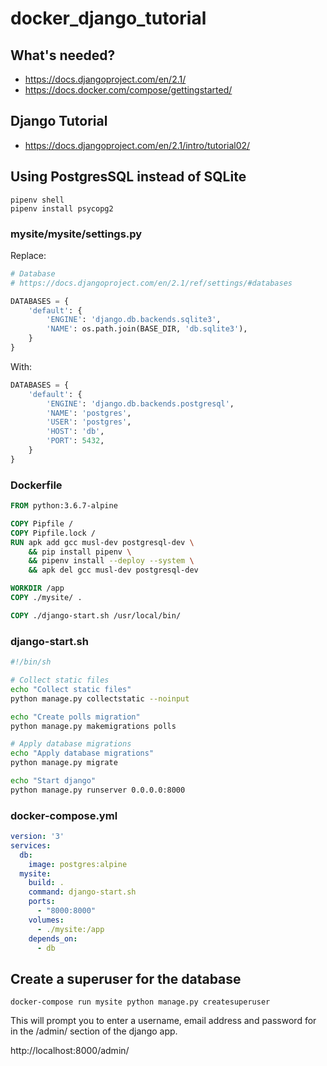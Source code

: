 # docker_django_tutorial

## What's needed?
* https://docs.djangoproject.com/en/2.1/
* https://docs.docker.com/compose/gettingstarted/

## Django Tutorial
* https://docs.djangoproject.com/en/2.1/intro/tutorial02/

## Using PostgresSQL instead of SQLite
```shell
pipenv shell
pipenv install psycopg2
```

### mysite/mysite/settings.py
Replace:
```python
# Database
# https://docs.djangoproject.com/en/2.1/ref/settings/#databases

DATABASES = {
    'default': {
        'ENGINE': 'django.db.backends.sqlite3',
        'NAME': os.path.join(BASE_DIR, 'db.sqlite3'),
    }
}
```

With:
```python
DATABASES = {
    'default': {
        'ENGINE': 'django.db.backends.postgresql',
        'NAME': 'postgres',
        'USER': 'postgres',
        'HOST': 'db',
        'PORT': 5432,
    }
}
```

### Dockerfile
```dockerfile
FROM python:3.6.7-alpine

COPY Pipfile /
COPY Pipfile.lock /
RUN apk add gcc musl-dev postgresql-dev \
    && pip install pipenv \
    && pipenv install --deploy --system \
    && apk del gcc musl-dev postgresql-dev

WORKDIR /app
COPY ./mysite/ .

COPY ./django-start.sh /usr/local/bin/
```

### django-start.sh
```bash
#!/bin/sh

# Collect static files
echo "Collect static files"
python manage.py collectstatic --noinput

echo "Create polls migration"
python manage.py makemigrations polls

# Apply database migrations
echo "Apply database migrations"
python manage.py migrate

echo "Start django"
python manage.py runserver 0.0.0.0:8000
```

### docker-compose.yml
```yaml
version: '3'
services:
  db:
    image: postgres:alpine
  mysite:
    build: .
    command: django-start.sh
    ports:
      - "8000:8000"
    volumes:
      - ./mysite:/app
    depends_on:
      - db
```

## Create a superuser for the database
```shell
docker-compose run mysite python manage.py createsuperuser
```

This will prompt you to enter a username, email address and password for in the /admin/ section of the django app.

http://localhost:8000/admin/
